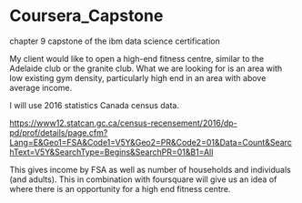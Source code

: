 # Coursera_Capstone
chapter 9 capstone of the ibm data science certification

My client would like to open a high-end fitness centre, similar to the Adelaide club or the granite club. What we are looking for is an area with low existing gym density, particularly high end in an area with above average income.

I will use 2016 statistics Canada census data.

https://www12.statcan.gc.ca/census-recensement/2016/dp-pd/prof/details/page.cfm?Lang=E&Geo1=FSA&Code1=V5Y&Geo2=PR&Code2=01&Data=Count&SearchText=V5Y&SearchType=Begins&SearchPR=01&B1=All

This gives income by FSA as well as number of households and individuals (and adults). This in combination with foursquare will give us an idea of where there is an opportunity for a high end fitness centre.
